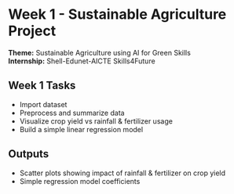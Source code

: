 # Week 1 - Sustainable Agriculture Project 

**Theme:** Sustainable Agriculture using AI for Green Skills  
**Internship:** Shell-Edunet-AICTE Skills4Future  

## Week 1 Tasks
- Import dataset  
- Preprocess and summarize data  
- Visualize crop yield vs rainfall & fertilizer usage  
- Build a simple linear regression model   

## Outputs
- Scatter plots showing impact of rainfall & fertilizer on crop yield  
- Simple regression model coefficients
